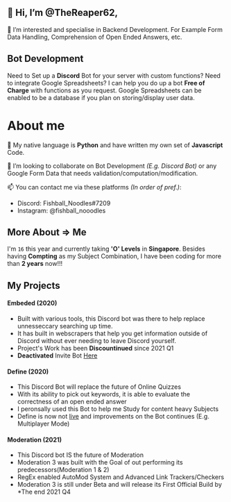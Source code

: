 ## 👋 Hi, I’m @TheReaper62,

👀 I’m interested and specialise in Backend Development.
For Example Form Data Handling, Comprehension of Open Ended Answers, etc.

## Bot Development
Need to Set up a **Discord** Bot for your server with custom functions? Need to integrate Google Spreadsheets?
I can help you do up a bot **Free of Charge** with functions as you request. Google Spreadsheets can be enabled to be a database 
if you plan on storing/display user data.

# About me
🌱 My native language is **Python** and have written my own set of **Javascript** Code.

💞️ I’m looking to collaborate on Bot Development *(E.g. Discord Bot)* or any Google Form Data that needs validation/computation/modification.

📫 You can contact me via these platforms *(In order of pref.)*:
 - Discord: Fishball_Noodles#7209
 - Instagram: @fishball_nooodles

## More About => Me
I'm `16` this year and currently taking **'O' Levels** in **Singapore**.
Besides having **Compting** as my Subject Combination, I have been coding for more than **2 years** now!!!

## My Projects
#### Embeded (2020)
 - Built with various tools, this Discord bot was there to help replace unnesseccary searching up time.
 - It has built in webscrapers that help you get information outside of Discord without ever needing to leave Discord yourself.
 - Project's Work has been **Discountinued** since 2021 Q1
 - **Deactivated** Invite Bot [Here](https://discord.com/api/oauth2/authorize?client_id=744096431979102268&permissions=2482503024&scope=bot)
 
 #### Define (2020)
  - This Discord Bot will replace the future of Online Quizzes
  - With its ability to pick out keywords, it is able to evaluate the correctness of an open ended answer
  - I peronsally used this Bot to help me Study for content heavy Subjects
  - Define is now not [live](https://discord.com/api/oauth2/authorize?client_id=809441761730494534&permissions=2148005952&scope=bot) and improvements on the Bot continues (E.g. Multiplayer Mode)
  
 #### Moderation (2021)
  - This Discord bot IS the future of Moderation
  - Moderation 3 was built with the Goal of out performing its predecessors(Moderation 1 & 2)
  - RegEx enabled AutoMod System and Advanced Link Trackers/Checkers
  - Moderation 3 is still under Beta and will release its First Official Build by *The end 2021 Q4
<!---
TheReaper62/TheReaper62 is a ✨ special ✨ repository because its `README.md` (this file) appears on your GitHub profile.
You can click the Preview link to take a look at your changes.
--->
